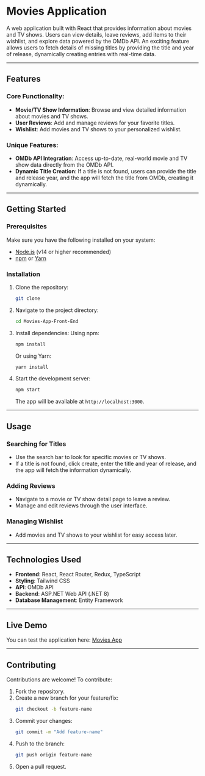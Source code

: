 # Movies Application

A web application built with React that provides information about movies and TV shows. Users can view details, leave reviews, add items to their wishlist, and explore data powered by the OMDb API. An exciting feature allows users to fetch details of missing titles by providing the title and year of release, dynamically creating entries with real-time data.

---

## Features

### Core Functionality:
- **Movie/TV Show Information**: Browse and view detailed information about movies and TV shows.
- **User Reviews**: Add and manage reviews for your favorite titles.
- **Wishlist**: Add movies and TV shows to your personalized wishlist.

### Unique Features:
- **OMDb API Integration**: Access up-to-date, real-world movie and TV show data directly from the OMDb API.
- **Dynamic Title Creation**: If a title is not found, users can provide the title and release year, and the app will fetch the title from OMDb, creating it dynamically.

---

## Getting Started

### Prerequisites

Make sure you have the following installed on your system:
- [Node.js](https://nodejs.org/) (v14 or higher recommended)
- [npm](https://www.npmjs.com/) or [Yarn](https://yarnpkg.com/)

### Installation

1. Clone the repository:
   ```bash
   git clone
   ```

2. Navigate to the project directory:
    ```bash
   cd Movies-App-Front-End
   ```

4. Install dependencies:
   Using npm:
   ```bash
   npm install
   ```
   Or using Yarn:
   ```bash
   yarn install
   ```

5. Start the development server:
   ```bash
   npm start
   ```
   The app will be available at `http://localhost:3000`.

---

## Usage

### Searching for Titles
- Use the search bar to look for specific movies or TV shows.
- If a title is not found, click create, enter the title and year of release, and the app will fetch the information dynamically.

### Adding Reviews
- Navigate to a movie or TV show detail page to leave a review.
- Manage and edit reviews through the user interface.

### Managing Wishlist
- Add movies and TV shows to your wishlist for easy access later.

---

## Technologies Used

- **Frontend**: React, React Router, Redux, TypeScript
- **Styling**: Tailwind CSS
- **API**: OMDb API
- **Backend**: ASP.NET Web API (.NET 8)
- **Database Management**: Entity Framework

---

## Live Demo

You can test the application here: [Movies App](https://moviesfrontend.azurewebsites.net/)

---

## Contributing

Contributions are welcome! To contribute:
1. Fork the repository.
2. Create a new branch for your feature/fix:
   ```bash
   git checkout -b feature-name
   ```
3. Commit your changes:
   ```bash
   git commit -m "Add feature-name"
   ```
4. Push to the branch:
   ```bash
   git push origin feature-name
   ```
5. Open a pull request.
